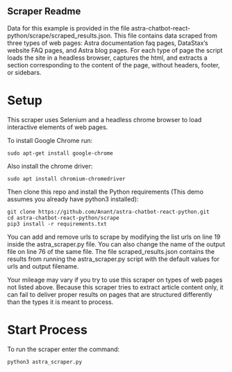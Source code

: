 ## Scraper Readme

Data for this example is provided in the file astra-chatbot-react-python/scrape/scraped_results.json. This file contains data scraped from three types of web pages: Astra documentation faq pages, DataStax’s website FAQ pages, and Astra blog pages. For each type of page the script loads the site in a headless browser, captures the html, and extracts a section corresponding to the content of the page, without headers, footer, or sidebars.

# Setup

This scraper uses Selenium and a headless chrome browser to load interactive elements of web pages.

To install Google Chrome run:

```
sudo apt-get install google-chrome
```

Also install the chrome driver:

```
sudo apt install chromium-chromedriver
```

Then clone this repo and install the Python requirements (This demo assumes you already have python3 installed):
```
git clone https://github.com/Anant/astra-chatbot-react-python.git
cd astra-chatbot-react-python/scrape
pip3 install -r requirements.txt
```

You can add and remove urls to scrape by modifying the list urls on line 19 inside the astra_scraper.py file. You can also change the name of the output file on line 76 of the same file. The file scraped_results.json contains the results from running the astra_scraper.py script with the default values for urls and output filename.

Your mileage may vary if you try to use this scraper on types of web pages not listed above. Because this scraper tries to extract article content only, it can fail to deliver proper results on pages that are structured differently than the types it is meant to process. 


# Start Process

To run the scraper enter the command:
```
python3 astra_scraper.py
```
